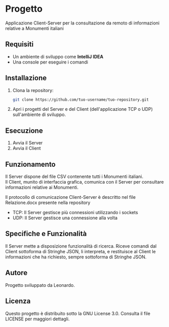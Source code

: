 # Progetto

Applicazione Client-Server per la consultazione da remoto di informazioni relative a Monumenti italiani

## Requisiti

* Un ambiente di sviluppo come **IntelliJ IDEA**
* Una console per eseguire i comandi

## Installazione

1. Clona la repository:
   ```sh
   git clone https://github.com/tuo-username/tuo-repository.git

2. Apri i progetti del Server e del Client (dell'applicazione TCP o UDP) sull'ambiente di sviluppo.

## Esecuzione

1. Avvia il Server
2. Avvia il Client

## Funzionamento

Il Server dispone del file CSV contenente tutti i Monumenti italiani.  
Il Client, munito di interfaccia grafica, comunica con il Server per consultare informazioni relative ai Monumenti.  
  
Il protocollo di comunicazione Client-Server è descritto nel file Relazione.docx presente nella repository

* TCP: Il Server gestisce più connessioni utilizzando i sockets
* UDP: Il Server gestisce una connessione alla volta

## Specifiche e Funzionalità

Il Server mette a disposizione funzionalità di ricerca. Riceve comandi dal Client sottoforma di Stringhe JSON, li interpreta, e restituisce al Client le informazioni che ha richiesto, sempre sottoforma di Stringhe JSON.

## Autore

Progetto sviluppato da Leonardo.

## Licenza

Questo progetto è distribuito sotto la GNU License 3.0. Consulta il file LICENSE per maggiori dettagli.